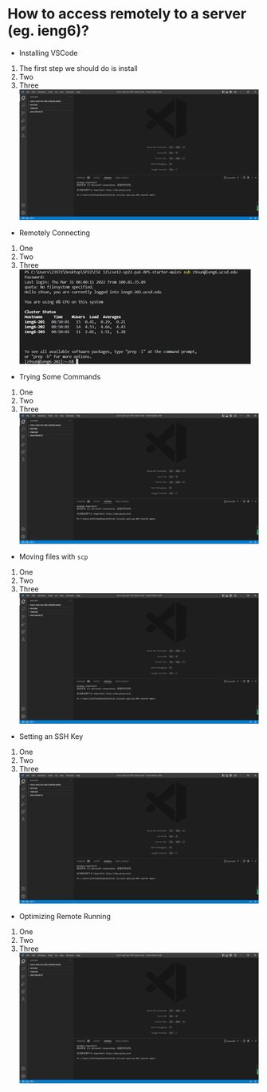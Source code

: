 # How to access remotely to a server (eg. ieng6)?

* Installing VSCode
1. The first step we should do is install 
2. Two
3. Three
![Image1](Picture1.png)

* Remotely Connecting
1. One
2. Two
3. Three
![Image2](Picture2.png)

* Trying Some Commands
1. One
2. Two
3. Three
![Image3](Picture1.png)

* Moving files with `scp`
1. One
2. Two
3. Three
![Image4](Picture1.png)

* Setting an SSH Key
1. One
2. Two
3. Three
![Image5](Picture1.png)

* Optimizing Remote Running
1. One
2. Two
3. Three
![Image6](Picture1.png)

